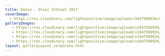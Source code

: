 ```yaml
---
title: Danza - Olasz Intézet 2017
coverImage:
  - https://res.cloudinary.com/lightpositive/image/upload/v1647560934/uploads/Danza%20-%20Olasz%20Int%C3%A9zet%202017/Olasz1-1.jpg
galleryImages:
   - https://res.cloudinary.com/lightpositive/image/upload/v1647560934/uploads/Danza%20-%20Olasz%20Int%C3%A9zet%202017/Olasz-1.jpg
   - https://res.cloudinary.com/lightpositive/image/upload/v1647560934/uploads/Danza%20-%20Olasz%20Int%C3%A9zet%202017/Olasz3-1.jpg
   - https://res.cloudinary.com/lightpositive/image/upload/v1647560934/uploads/Danza%20-%20Olasz%20Int%C3%A9zet%202017/Olasz2-1.jpg
   - https://res.cloudinary.com/lightpositive/image/upload/v1647560934/uploads/Danza%20-%20Olasz%20Int%C3%A9zet%202017/Olasz1-1.jpg
layout: galleryLayout_corporate.html
---
```

